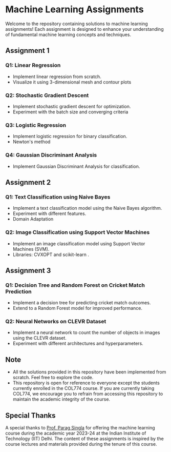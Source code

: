 # Machine Learning Assignments

Welcome to the repository containing solutions to machine learning assignments! Each assignment is designed to enhance your understanding of fundamental machine learning concepts and techniques.

## Assignment 1

### Q1: Linear Regression
- Implement linear regression from scratch.
- Visualize it using 3-dimensional mesh and contour plots 

### Q2: Stochastic Gradient Descent
- Implement stochastic gradient descent for optimization.
- Experiment with the batch size and converging criteria

### Q3: Logistic Regression
- Implement logistic regression for binary classification.
- Newton's method

### Q4: Gaussian Discriminant Analysis
- Implement Gaussian Discriminant Analysis for classification.

## Assignment 2

### Q1: Text Classification using Naive Bayes
- Implement a text classification model using the Naive Bayes algorithm.
- Experiment with different features.
- Domain Adaptation

### Q2: Image Classification using Support Vector Machines
- Implement an image classification model using Support Vector Machines (SVM).
- Libraries: CVXOPT and scikit-learn .

## Assignment 3

### Q1: Decision Tree and Random Forest on Cricket Match Prediction
- Implement a decision tree for predicting cricket match outcomes.
- Extend to a Random Forest model for improved performance.

### Q2: Neural Networks on CLEVR Dataset
- Implement a neural network to count the number of objects in images using the CLEVR dataset.
- Experiment with different architectures and hyperparameters.

## Note

- All the solutions provided in this repository have been implemented from scratch. Feel free to explore the code.
- This repository is open for reference to everyone except the students currently enrolled in the COL774 course. If you are currently taking COL774, we encourage you to refrain from accessing this repository to maintain the academic integrity of the course.

## Special Thanks

A special thanks to [Prof. Parag Singla](https://www.cse.iitd.ac.in/~parags/teaching.html) for offering the machine learning course during the academic year 2023-24 at the Indian Institute of Technology (IIT) Delhi. The content of these assignments is inspired by the course lectures and materials provided during the tenure of this course.

